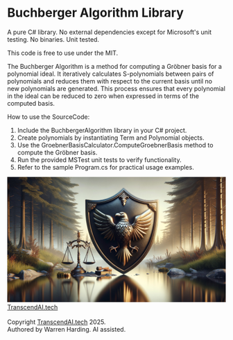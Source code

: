 # Buchberger Algorithm Library

A pure C# library. No external dependencies except for Microsoft's unit testing. No binaries. Unit tested.

This code is free to use under the MIT.

The Buchberger Algorithm is a method for computing a Gröbner basis for a polynomial ideal. It iteratively calculates S-polynomials between pairs of polynomials and reduces them with respect to the current basis until no new polynomials are generated. This process ensures that every polynomial in the ideal can be reduced to zero when expressed in terms of the computed basis.

How to use the SourceCode:
1. Include the BuchbergerAlgorithm library in your C# project.
2. Create polynomials by instantiating Term and Polynomial objects.
3. Use the GroebnerBasisCalculator.ComputeGroebnerBasis method to compute the Gröbner basis.
4. Run the provided MSTest unit tests to verify functionality.
5. Refer to the sample Program.cs for practical usage examples.

![AI Image](aiimage.jpg)
[TranscendAI.tech](https://TranscendAI.tech)<br>
<br>
Copyright [TranscendAI.tech](https://TranscendAI.tech) 2025.</br>
Authored by Warren Harding. AI assisted.